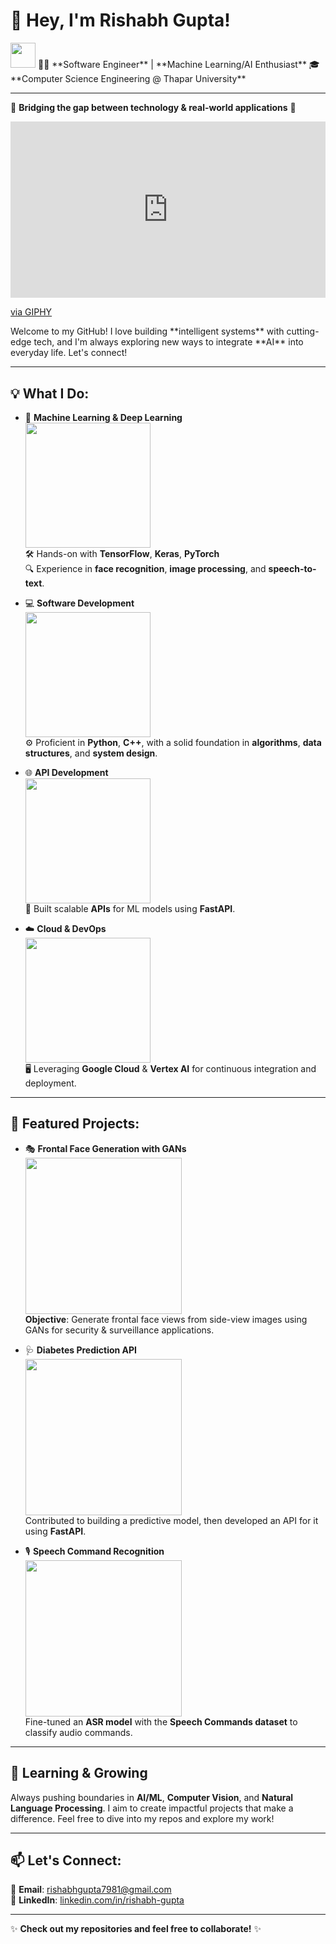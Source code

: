 # 👋 Hey, I'm **Rishabh Gupta**!

<img src="https://media.giphy.com/media/LMt9638dO8dftAjtco/giphy.gif" width="40">  
👨‍💻 **Software Engineer** | **Machine Learning/AI Enthusiast**  
🎓 **Computer Science Engineering @ Thapar University**

---

🚀 **Bridging the gap between technology & real-world applications** 🚀

<div style="width:100%;height:0;padding-bottom:56%;position:relative;"><iframe src="https://giphy.com/embed/1y0zSu5hYE1pJSdqmI" width="100%" height="100%" style="position:absolute" frameBorder="0" class="giphy-embed" allowFullScreen></iframe></div><p><a href="https://giphy.com/gifs/race-kickstart-etas-1y0zSu5hYE1pJSdqmI">via GIPHY</a></p>
Welcome to my GitHub! I love building **intelligent systems** with cutting-edge tech, and I'm always exploring new ways to integrate **AI** into everyday life. Let's connect!

---

## 💡 **What I Do:**

- 🤖 **Machine Learning & Deep Learning**  
  <img src="https://media.giphy.com/media/3o7abB06u9bNzA8lu8/giphy.gif" width="200">  
  🛠 Hands-on with **TensorFlow**, **Keras**, **PyTorch**  
  🔍 Experience in **face recognition**, **image processing**, and **speech-to-text**.

- 💻 **Software Development**  
  <img src="https://media.giphy.com/media/13HgwGsXF0aiGY/giphy.gif" width="200">  
  ⚙️ Proficient in **Python**, **C++**, with a solid foundation in **algorithms**, **data structures**, and **system design**.

- 🌐 **API Development**  
  <img src="https://media.giphy.com/media/l3q2IPjlukbOTqZ3G/giphy.gif" width="200">  
  🚀 Built scalable **APIs** for ML models using **FastAPI**.

- ☁️ **Cloud & DevOps**  
  <img src="https://media.giphy.com/media/9B8wYztAoe1zO/giphy.gif" width="200">  
  🖥 Leveraging **Google Cloud** & **Vertex AI** for continuous integration and deployment.

---

## 💼 **Featured Projects:**

- 🎭 **Frontal Face Generation with GANs**  
  <img src="https://media.giphy.com/media/xThtamIUiBojcfjheU/giphy.gif" width="250">  
  **Objective**: Generate frontal face views from side-view images using GANs for security & surveillance applications.  

- 🩺 **Diabetes Prediction API**  
  <img src="https://media.giphy.com/media/fAnzw6YK33jMwzp5wp/giphy.gif" width="250">  
  Contributed to building a predictive model, then developed an API for it using **FastAPI**.

- 🎙 **Speech Command Recognition**  
  <img src="https://media.giphy.com/media/3oz8xLzD3zvJvKTtDi/giphy.gif" width="250">  
  Fine-tuned an **ASR model** with the **Speech Commands dataset** to classify audio commands.

---

## 🌱 **Learning & Growing**

Always pushing boundaries in **AI/ML**, **Computer Vision**, and **Natural Language Processing**. I aim to create impactful projects that make a difference. Feel free to dive into my repos and explore my work!

---

## 📫 **Let's Connect:**

💌 **Email**: [rishabhgupta7981@gmail.com](mailto:rishabhgupta7981@gmail.com)  
💼 **LinkedIn**: [linkedin.com/in/rishabh-gupta](https://linkedin.com/in/rishabh-gupta-5b5ab2289)  

---

✨ **Check out my repositories and feel free to collaborate!** ✨
